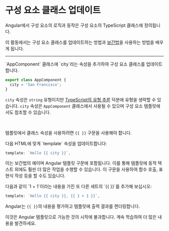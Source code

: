 # 구성 요소 클래스 업데이트

Angular에서 구성 요소의 로직과 동작은 구성 요소의 TypeScript 클래스에 정의됩니다.

이 활동에서는 구성 요소 클래스를 업데이트하는 방법과 [보간법](/guide/templates/binding#render-dynamic-text-with-text-interpolation)을 사용하는 방법을 배우게 됩니다.

<hr />

<docs-workflow>

<docs-step title="`city`라는 속성 추가">
`AppComponent` 클래스에 `city`라는 속성을 추가하여 구성 요소 클래스를 업데이트합니다.

```ts
export class AppComponent {
  city = 'San Francisco';
}
```

`city` 속성은 `string` 유형이지만 [TypeScript의 유형 추론](https://www.typescriptlang.org/docs/handbook/type-inference.html) 덕분에 유형을 생략할 수 있습니다. `city` 속성은 `AppComponent` 클래스에서 사용될 수 있으며 구성 요소 템플릿에서도 참조할 수 있습니다.

<br>

템플릿에서 클래스 속성을 사용하려면 `{{ }}` 구문을 사용해야 합니다.
</docs-step>

<docs-step title="구성 요소 템플릿 업데이트">
다음 HTML에 맞게 `template` 속성을 업데이트합니다:

```ts
template: `Hello {{ city }}`,
```

이는 보간법의 예이며 Angular 템플릿 구문에 포함됩니다. 이를 통해 템플릿에 동적 텍스트 외에도 훨씬 더 많은 작업을 수행할 수 있습니다. 이 구문을 사용하여 함수 호출, 표현식 작성 등을 할 수도 있습니다.
</docs-step>

<docs-step title="보간법에 대한 추가 연습">
다음과 같이 `1 + 1`이라는 내용을 가진 또 다른 세트의 `{{ }}`를 추가해 보십시오:

```ts
template: `Hello {{ city }}, {{ 1 + 1 }}`,
```

Angular는 `{{ }}`의 내용을 평가하고 템플릿에 출력 결과를 렌더링합니다.
</docs-step>

</docs-workflow>

이것은 Angular 템플릿으로 가능한 것의 시작에 불과합니다. 계속 학습하여 더 많은 내용을 발견하세요.